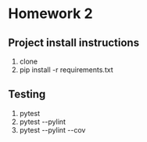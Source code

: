 # Homework 2

## Project install instructions
1. clone
2. pip install -r requirements.txt

## Testing
1. pytest
2. pytest --pylint
3. pytest --pylint --cov
